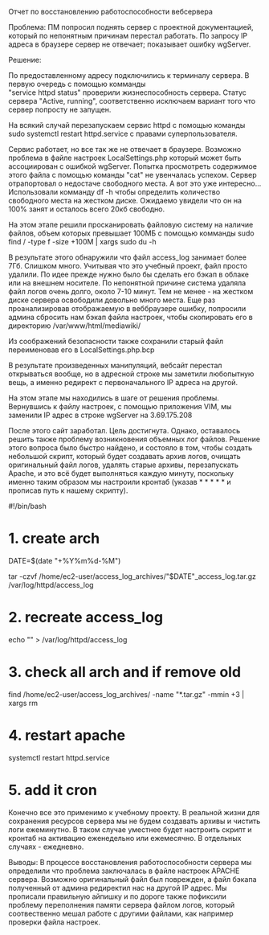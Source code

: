 Отчет по восстановлению работоспособности вебсервера


Проблема:
ПМ попросил поднять сервер с проектной документацией, который по непонятным причинам перестал работать. По запросу IP адреса в браузере сервер не отвечает; показывает ошибку wgServer. 

Решение:

По предоставленному адресу подключились к терминалу сервера. 
В первую очередь с помощью комманды  
"service httpd status"
проверили жизнеспособность сервера. 
Статус сервера "Active, running", соответcтвенно исключаем вариант того что сервер попросту не запущен.

На всякий случай перезапускаем сервис httpd с помощью команды
sudo systemctl restart httpd.service 
с правами суперпользователя. 

Сервис работает, но все так же не отвечает в браузере. Возможно проблема в файле настроек LocalSettings.php который может быть ассоциирован с ошибкой wgServer. 
Попытка просмотреть содержимое этого файла с помощью команды "cat"
не увенчалась успехом. Сервер отрапортовал о недостаче свободного места. 
А вот это уже интересно...
Использовали комманду df -h чтобы определить количество свободного места на жестком диске. Ожидаемо увидели что он на 100% занят и осталось всего 20кб свободно. 

На этом этапе решили просканировать файловую систему на наличие файлов, объем которых превышает 100МБ с помощью комманды
sudo find / -type f -size +100M | xargs sudo du -h

В результате этого обнаружили что файл access_log занимает более 7Гб. Слишком много. Учитывая что это учебный проект, файл просто удалили. По идее прежде нужно было бы сделать его бэкап в облаке или на внешнем носителе. 
По непонятной причине система удаляла файл логов очень долго, около 7-10 минут. 
Тем не менее - на жестком диске сервера освободили довольно много места.
Еще раз проанализировав отображаемую в веббраузере ошибку, попросили админа сбросить нам бэкап файла настроек, чтобы скопировать его в директорию /var/www/html/mediawiki/ 

Из соображений безопасности также сохранили старый файл переименовав его в LocalSettings.php.bcp

В результате произведенных манипуляций, вебсайт перестал открываться вообще, но в адресной строке мы заметили любопытную вещь, а именно редирект с первоначального IP адреса на другой. 

На этом этапе мы находились в шаге от решения проблемы. 
Вернувшись к файлу настроек, с помощью приложения VIM, мы заменили IP адрес в строке wgServer на 3.69.175.208

После этого сайт заработал. Цель достигнута.
Однако, оставалось решить также проблему возникновения объемных лог файлов. 
Решение этого вопроса было быстро найдено, и состояло в том, чтобы создать небольшой скрипт, который будет создавать архив логов, очищать оригинальный файл логов, удалять старые архивы, перезапускать Apache, и это всё будет выполняться каждую минуту, поскольку именно таким образом мы настроили кронтаб 
(указав * * * * * и прописав путь к нашему скрипту). 

#!/bin/bash

# 1. create arch

DATE=$(date "+%Y%m%d-%M")

tar -czvf /home/ec2-user/access_log_archives/"$DATE"_access_log.tar.gz /var/log/httpd/access_log

# 2. recreate access_log

echo "" > /var/log/httpd/access_log

# 3. check all arch and if remove old

find /home/ec2-user/access_log_archives/ -name "*.tar.gz" -mmin +3 | xargs rm

# 4. restart apache

systemctl restart httpd.service

# 5. add it cron


Конечно все это применимо к учебному проекту. В реальной жизни для сохранения ресурсов сервера мы не будем создавать архивы и чистить логи ежеминутно. В таком случае уместнее будет настроить скрипт и кронтаб на активацию еженедельно или ежемесячно. В отдельных случаях - ежедневно. 

Выводы:
В процессе восстановления работоспособности сервера мы определили что проблема заключалась в файле настроек APACHE сервера. Возможно оригинальный файл был поврежден, а файл бэкапа полученный от админа редиректил нас на другой IP адрес. Мы прописали правильную айпишку и по дороге также пофиксили проблему переполнения памяти сервера файлом логов, который соотвественно мешал работе с другими файлами, как например проверки файла настроек. 
